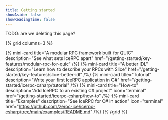 ```yaml
---
title: Getting started
showAside: false
showReadingTime: false
---
```


TODO: are we deleting this page?

{% grid columns=3 %}

{% mini-card
   title="A modular RPC framework built for QUIC"
   description="See what sets IceRPC apart"
   href="/getting-started/key-features/modular-rpc-for-quic" /%}
{% mini-card
   title="A better IDL"
   description="Learn how to describe your RPCs with Slice"
   href="/getting-started/key-features/slice-better-idl" /%}
{% mini-card
   title="Tutorial"
   description="Write your first IceRPC application in C#"
   href="/getting-started/icerpc-csharp/tutorial" /%}
{% mini-card
   title="How-to"
   description="Add IceRPC to an existing C# project"
   icon="terminal"
   href="/getting-started/icerpc-csharp/how-to" /%}
{% mini-card
   title="Examples"
   description="See IceRPC for C# in action"
   icon="terminal"
   href="https://github.com/zeroc-ice/icerpc-csharp/tree/main/examples/README.md" /%}
{% /grid %}

